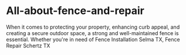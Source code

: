 # All-about-fence-and-repair
When it comes to protecting your property, enhancing curb appeal, and creating a secure outdoor space, a strong and well-maintained fence is essential. Whether you're in need of Fence Installation Selma TX, Fence Repair Schertz TX
